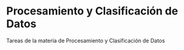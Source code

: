 # Procesamiento y Clasificación de Datos
Tareas de la materia de Procesamiento y Clasificación de Datos

